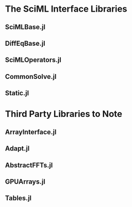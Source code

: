 # The SciML Interface Libraries

## SciMLBase.jl

## DiffEqBase.jl

## SciMLOperators.jl

## CommonSolve.jl

## Static.jl

# Third Party Libraries to Note

## ArrayInterface.jl

## Adapt.jl

## AbstractFFTs.jl

## GPUArrays.jl

## Tables.jl
